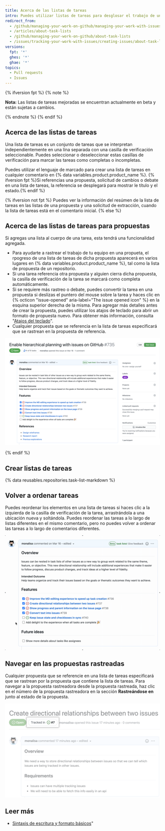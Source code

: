 ```yaml
---
title: Acerca de las listas de tareas
intro: Puedes utilizar listas de tareas para desglosar el trabajo de una propuesta o solicitud de cambios en tareas más pequeñas y luego rastrear el conjunto de trabajos completo hasta que se finalicen.
redirect_from:
  - /github/managing-your-work-on-github/managing-your-work-with-issues-and-pull-requests/about-task-lists
  - /articles/about-task-lists
  - /github/managing-your-work-on-github/about-task-lists
  - /issues/tracking-your-work-with-issues/creating-issues/about-task-lists
versions:
  fpt: '*'
  ghes: '*'
  ghae: '*'
topics:
  - Pull requests
  - Issues
---
```


{% ifversion fpt %}
{% note %}

**Nota:** Las listas de tareas mejoradas se encuentran actualmente en beta y están sujetas a cambios.

{% endnote %}
{% endif %}

## Acerca de las listas de tareas

Una lista de tareas es un conjunto de tareas que se interpretan independientemente en una lína separada con una casilla de verificación seleccionable. Puedes seleccionar o deseleccionar estas casillas de verificación para marcar las tareas como completas o incompletas.

Puedes utilizar el lenguaje de marcado para crear una lista de tareas en cualquier comentario en {% data variables.product.product_name %}. {% ifversion fpt %}Si referencias una propuesta, solicitud de cambios o debate en una lista de tareas, la referencia se desplegará para mostrar le título y el estado.{% endif %}

{% ifversion not fpt %}
Puedes ver la información del resúmen de la lista de tareas en las listas de una propuesta y una solicitud de extracción, cuando la lista de tareas está en el comentario inicial.
{% else %}

## Acerca de las listas de tareas para propuestas

Si agregas una lista al cuerpo de una tarea, esta tendrá una funcionalidad agregada.

- Para ayudarte a rastrear el trabajo de tu equipo en una propueta, el rpogreso de una lista de tareas de dicha propuesta aparecerá en varios lugares en {% data variables.product.product_name %}, tal como la lista de propuesta de un repositorio.
- Si una tarea referencia otra propuesta y alguien cierra dicha propuesta, la casilla de verificación de la tarea se marcará como completa automáticamente.
- Si se requiere más rastreo o debate, puedes convertir la tarea en una propuesta si deslizas el puntero del mouse sobre la tarea y haces clic en {% octicon "issue-opened" aria-label="The issue opened icon" %} en la esquina superior derecha de la misma. Para agregar más detalles antes de crear la propuesta, puedes utilizar los atajos de teclado para abrir un formato de propuesta nuevo. Para obtener más información, consulta "[Atajos del teclado](/github/getting-started-with-github/using-github/keyboard-shortcuts#issues-and-pull-requests)".
- Cualquier propuesta que se referencia en la lista de tareas especificará que se rastrean en la propuesta de referencia.

![Lista de tareas generada](/assets/images/help/writing/task-list-rendered.png)

{% endif %}

## Crear listas de tareas

{% data reusables.repositories.task-list-markdown %}

## Volver a ordenar tareas

Puedes reordenar los elementos en una lista de tareas si haces clic a la izquierda de la casilla de verificación de la tarea, arrastrándola a una ubicación nueva y soltándola. Puedes reordenar las tareas a lo largo de listas diferentes en el mismo comentario, pero no puedes volver a ordenar las tareas a lo largo de comentarios diferentes.

![Volver a ordenar lista de tareas](/assets/images/help/writing/task-list-reordered.gif)

## Navegar en las propuestas rastreadas

Cualquier propuesta que se referencie en una lista de tareas especificará que se rastrean por la propuesta que contiene la lista de tareas. Para navegar a la propuesta rastreadora desde la propuesta rastreada, haz clic en el número de la propuesta rastreadora en la sección **Rastreándose en** junto al estado de la propuesta.

![Ejemplo de rastreado en](/assets/images/help/writing/task_list_tracked.png)

## Leer más

* [Sintaxis de escritura y formato básicos](/articles/basic-writing-and-formatting-syntax)"
